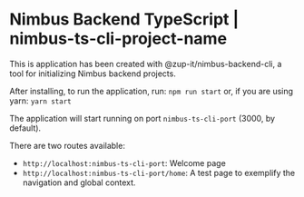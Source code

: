 # Nimbus Backend TypeScript | nimbus-ts-cli-project-name

This is application has been created with @zup-it/nimbus-backend-cli, a tool for initializing Nimbus backend projects.

After installing, to run the application, run:
```npm run start```
or, if you are using yarn:
```yarn start```

The application will start running on port `nimbus-ts-cli-port` (3000, by default).

There are two routes available:

- `http://localhost:nimbus-ts-cli-port`: Welcome page
- `http://localhost:nimbus-ts-cli-port/home`: A test page to exemplify the navigation and global context.
